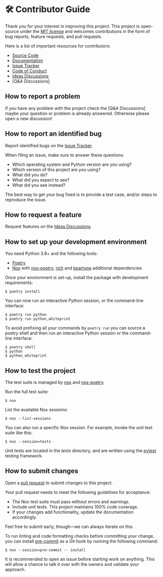 <!--
SPDX-FileCopyrightText: 2023 Romain Brault <mail@romainbrault.com>
SPDX-FileCopyrightText: 2020-2023 Claudio Jolowicz

SPDX-License-Identifier: MIT
-->

# 🛠️ Contributor Guide

Thank you for your interest in improving this project. This project is
open-source under the [MIT license] and welcomes contributions in the form of
bug reports, feature requests, and pull requests.

Here is a list of important resources for contributors:

- [Source Code]
- [Documentation]
- [Issue Tracker]
- [Code of Conduct]
- [Ideas Discussions]
- [Q&A Discussions]

[mit license]: https://opensource.org/licenses/MIT
[source code]: https://github.com/RomainBrault/python-whiteprint.git
[documentation]: https://python-whiteprint.readthedocs.io/en/latest/
[issue tracker]: https://github.com/RomainBrault/python-whiteprint/issues
[ideas discussions]: https://github.com/RomainBrault/python-whiteprint/discussions/categories/ideas
[Q&A discussion]: https://github.com/RomainBrault/python-whiteprint/discussions/categories/q-a

## How to report a problem

If you have any problem with the project check the [Q&A Discussions] maybe your
question or problem is already answered. Otherwise please open a new discussion!

## How to report an identified bug

Report identified bugs on the [Issue Tracker].

When filing an issue, make sure to answer these questions:

- Which operating system and Python version are you using?
- Which version of this project are you using?
- What did you do?
- What did you expect to see?
- What did you see instead?

The best way to get your bug fixed is to provide a test case,
and/or steps to reproduce the issue.

## How to request a feature

Request features on the [Ideas Discussions].

## How to set up your development environment

You need Python 3.8+ and the following tools:

- [Poetry]
- [Nox] with [nox-poetry], [rich] and [beartype] additional dependencies

Once your environment is set-up, install the package with development
requirements:

```console
$ poetry install
```

You can now run an interactive Python session,
or the command-line interface:

```console
$ poetry run python
$ poetry run python_whiteprint
```

To avoid prefixing all your commands by `poetry run` you can source a poetry
shell and then run an interactive Python session or the command-line interface:

```console
$ poetry shell
$ python
$ python_whiteprint
```

[poetry]: https://python-poetry.org/
[nox poetry]: https://nox-poetry.readthedocs.io/en/stable/
[rich]: https://rich.readthedocs.io/en/stable/
[beartype]: https://beartype.readthedocs.io/en/latest/
[pipx]: https://pypa.github.io/pipx/

## How to test the project

The test suite is managed by [nox] and [nox-poetry].

Run the full test suite:

```console
$ nox
```

List the available Nox sessions:

```console
$ nox --list-sessions
```

You can also run a specific Nox session.
For example, invoke the unit test suite like this:

```console
$ nox --session=tests
```

Unit tests are located in the _tests_ directory,
and are written using the [pytest] testing framework.

[pytest]: https://pytest.readthedocs.io/
[nox]: https://nox.thea.codes/
[nox-poetry]: https://nox-poetry.readthedocs.io/

## How to submit changes

Open a [pull request] to submit changes to this project.

Your pull request needs to meet the following guidelines for acceptance:

- The Nox test suite must pass without errors and warnings.
- Include unit tests. This project maintains 100% code coverage.
- If your changes add functionality, update the documentation accordingly.

Feel free to submit early, though—we can always iterate on this.

To run linting and code formatting checks before committing your change, you
can install [pre-commit] as a Git hook by running the following command:

```console
$ nox --session=pre-commit -- install
```

It is recommended to open an issue before starting work on anything.
This will allow a chance to talk it over with the owners and validate your approach.

[pull request]: https://github.com/RomainBrault/python-whiteprint/pulls

<!-- github-only -->

[code of conduct]: CODE_OF_CONDUCT.md
[pre-commit]: https://pre-commit.com/
